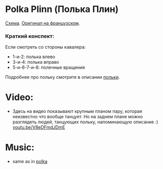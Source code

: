 Polka Plinn (Полька Плин)
========
[Схема](https://translate.google.ru/translate?hl=en&sl=fr&tl=ru&u=http%3A%2F%2Fdansesbretonnes.gwalarn.org%2Fdanses%2Fpolka_plinn.html). [Оригинал на французском](http://dansesbretonnes.gwalarn.org/danses/polka_plinn.html).

### Краткий конспект:
Если смотреть со стороны кавалера:

- 1-и-2: полька влево
- 3-и-4: полька вправо
- 5-и-6-7-и-8: полечные вращения

Подробнее про польку смотрите в описании [польки](polka.md).

Video:
======
- Здесь на видео показывают крупным планом пару, которая неизвестно что вообще танцует. Но на заднем плане можно разглядеть людей, танцующих польку, напоминающую описание :) [youtu.be/V8eDFmdJDmE](https://www.youtube.com/watch?v=V8eDFmdJDmE)

Music:
======
- same as in [polka](polka.md)
